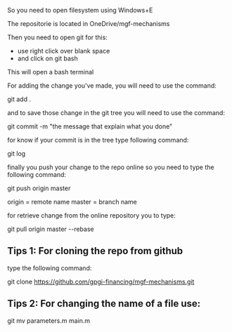 
So you need to open filesystem using Windows+E

The repositorie is located in OneDrive/mgf-mechanisms

Then you need to open git for this:
- use right click over blank space
- and click on git bash

This will open a bash terminal



For adding the change you've made, you will need to use the command:

git add .

and to save those change in the git tree you will need to use the command:

git commit -m "the message that explain what you done"

for know if your commit is in the tree type following command:

git log


finally you push your change to the repo online
so you need to type the following command:

git push origin master

origin = remote name
master = branch name


for retrieve change from the online repository you to type:

git pull origin master --rebase













## Tips 1: For cloning the repo from github

type the following command:

git clone https://github.com/gpgi-financing/mgf-mechanisms.git


## Tips 2: For changing the name of a file use: 

git mv parameters.m main.m